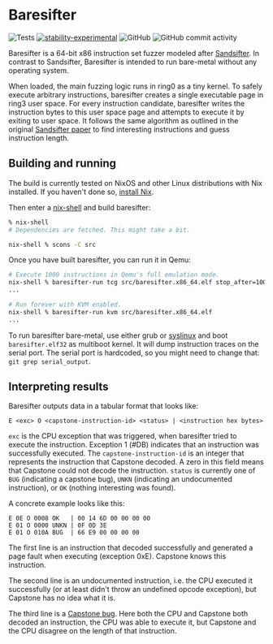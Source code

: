 # Baresifter

![Tests](https://github.com/blitz/baresifter/actions/workflows/test.yml/badge.svg)
[![stability-experimental](https://img.shields.io/badge/stability-experimental-orange.svg)](https://github.com/emersion/stability-badges#experimental)
![GitHub](https://img.shields.io/github/license/blitz/baresifter.svg)
![GitHub commit activity](https://img.shields.io/github/commit-activity/m/blitz/baresifter)

Baresifter is a 64-bit x86 instruction set fuzzer modeled
after [Sandsifter](https://github.com/xoreaxeaxeax/sandsifter). In contrast to
Sandsifter, Baresifter is intended to run bare-metal without any operating
system.

When loaded, the main fuzzing logic runs in ring0 as a tiny kernel. To safely
execute arbitrary instructions, baresifter creates a single executable page in
ring3 user space. For every instruction candidate, baresifter writes the
instruction bytes to this user space page and attempts to execute it by exiting
to user space. It follows the same algorithm as outlined in the original
[Sandsifter paper](https://github.com/xoreaxeaxeax/sandsifter/blob/master/references/domas_breaking_the_x86_isa_wp.pdf) to find interesting instructions and guess instruction length.

## Building and running

The build is currently tested on NixOS and other Linux distributions
with Nix installed. If you haven't done so, [install
Nix](https://nixos.org/download.html).

Then enter a
[nix-shell](https://nixos.org/guides/nix-pills/developing-with-nix-shell.html)
and build baresifter:

```sh
% nix-shell
# Dependencies are fetched. This might take a bit.

nix-shell % scons -C src
```

Once you have built baresifter, you can run it in Qemu:

```sh
# Execute 1000 instructions in Qemu's full emulation mode.
nix-shell % baresifter-run tcg src/baresifter.x86_64.elf stop_after=1000
...

# Run forever with KVM enabled.
nix-shell % baresifter-run kvm src/baresifter.x86_64.elf
...
```

To run baresifter bare-metal, use either grub or
[syslinux](https://www.syslinux.org/wiki/index.php?title=Mboot.c32) and boot
`baresifter.elf32` as multiboot kernel. It will dump instruction traces on the
serial port. The serial port is hardcoded, so you might need to change that:
`git grep serial_output`.

## Interpreting results

Baresifter outputs data in a tabular format that looks like:

```
E <exc> O <capstone-instruction-id> <status> | <instruction hex bytes>
```

`exc` is the CPU exception that was triggered, when baresifter tried to execute
the instruction. Exception 1 (#DB) indicates that an instruction was
successfully executed. The `capstone-instruction-id` is an integer that
represents the instruction that Capstone decoded. A zero in this field means
that Capstone could not decode the instruction. `status` is currently one of
`BUG` (indicating a capstone bug), `UNKN` (indicating an undocumented
instruction), or `OK` (nothing interesting was found).

A concrete example looks like this:

```
E 0E O 0008 OK   | 00 14 6D 00 00 00 00
E 01 O 0000 UNKN | 0F 0D 3E
E 01 O 010A BUG  | 66 E9 00 00 00 00
```

The first line is an instruction that decoded successfully and generated a page
fault when executing (exception 0xE). Capstone knows this instruction.

The second line is an undocumented instruction, i.e. the CPU executed it
successfully (or at least didn't throw an undefined opcode exception), but
Capstone has no idea what it is.

The third line is
a [Capstone bug](https://github.com/aquynh/capstone/pull/776). Here both the CPU
and Capstone both decoded an instruction, the CPU was able to execute it, but
Capstone and the CPU disagree on the length of that instruction.
